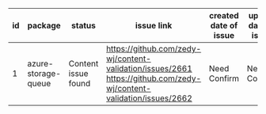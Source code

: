 
| id | package | status | issue link | created date of issue | update date of issue | run date of pipeline | pipeline run link |
|----|---------|--------|------------|-----------------------|----------------------| ---------------------| ----------------- |
| 1 | azure-storage-queue | Content issue found | https://github.com/zedy-wj/content-validation/issues/2661 https://github.com/zedy-wj/content-validation/issues/2662  | Need Confirm | Need Confirm | 7/9/2025 11:56:25 AM | https://dev.azure.com/Azure-dev-test/content-validation-automation/_build/results?buildId=659 |
